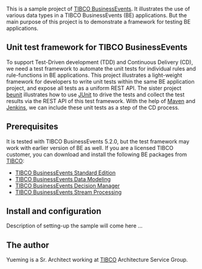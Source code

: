 This is a sample project of [TIBCO BusinessEvents](https://docs.tibco.com/products/tibco-businessevents-5-2-0).  It illustrates the use of various data types in a TIBCO BusinessEvents (BE) applications.  But the main purpose of this project is to demonstrate a framework for testing BE applications.

## Unit test framework for TIBCO BusinessEvents

To support Test-Driven development (TDD) and Continuous Delivery (CD), we need a test framework to automate the unit tests for individual rules and rule-functions in BE applications.  This project illustrates a light-weight framework for developers to write unit tests within the same BE application project, and expose all tests as a uniform REST API.  The sister project [beunit](https://github.com/yxuco/beunit) illustrates how to use [JUnit](http://junit.org/) to drive the tests and collect the test results via the REST API of this test framework.  With the help of [Maven](https://maven.apache.org/) and [Jenkins](https://jenkins-ci.org/), we can include these unit tests as a step of the CD process.

## Prerequisites

It is tested with TIBCO BusinessEvents 5.2.0, but the test framework may work with earlier version of BE as well.  If you are a licensed TIBCO customer, you can download and install the following BE packages from [TIBCO](https://edelivery.tibco.com):
 - [TIBCO BusinessEvents Standard Edition](https://edelivery.tibco.com/storefront/eval/tibco-businessevents-standard-edition/prod10052.html)
 - [TIBCO BusinessEvents Data Modeling](https://edelivery.tibco.com/storefront/eval/tibco-businessevents-data-modeling/prod10354.html)
 - [TIBCO BusinessEvents Decision Manager](https://edelivery.tibco.com/storefront/eval/tibco-businessevents-decision-manager/prod10355.html)
 - [TIBCO BusinessEvents Stream Processing](https://edelivery.tibco.com/storefront/eval/tibco-businessevents-event-stream-processing/prod10353.html)
 
## Install and configuration
 
Description of setting-up the sample will come here ...

## The author

Yueming is a Sr. Architect working at [TIBCO](http://www.tibco.com/) Architecture Service Group.